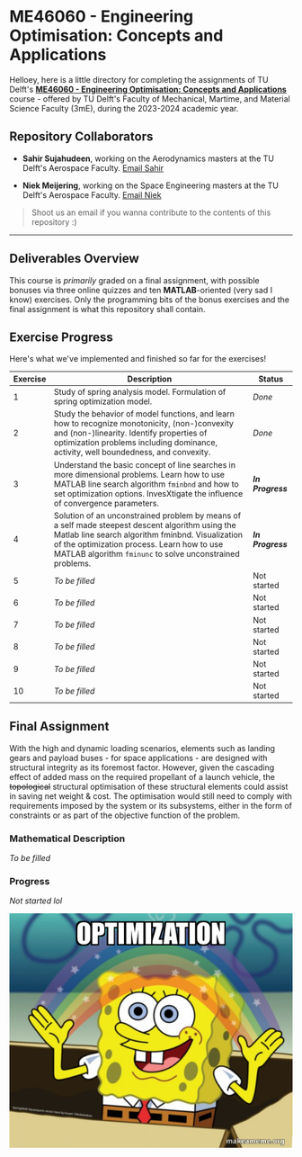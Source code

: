 # ME46060 - Engineering Optimisation: Concepts and Applications

Helloey, here is a little directory for completing the assignments of TU Delft's [**ME46060 - Engineering Optimisation: Concepts and Applications**](https://www.studiegids.tudelft.nl/a101_displayCourse.do?course_id=60837) course - offered by TU Delft's Faculty of Mechanical, Martime, and Material Science Faculty (3mE), during the 2023-2024 academic year.

## Repository Collaborators

- **Sahir Sujahudeen**, working on the Aerodynamics masters at the TU Delft's Aerospace Faculty. [Email Sahir](m.s.sujahudeen@student.tudelft.nl)

- **Niek Meijering**, working on the Space Engineering masters at the TU Delft's Aerospace Faculty. [Email Niek](N.Meijering@student.tudelft.nl)

> Shoot us an email if you wanna contribute to the contents of this repository  :) 

---

## Deliverables Overview
This course is *primarily* graded on a final assignment, with possible bonuses via three online quizzes and ten **MATLAB**-oriented (very sad I know) exercises. Only the programming bits of the bonus exercises and the final assignment is what this repository shall contain.

## Exercise Progress
Here's what we've implemented and finished so far for the exercises!

| Exercise | Description | Status |
| ----------- | ----------- | ----------- |
| 1 | Study of spring analysis model. Formulation of spring optimization model. | *Done* |
| 2 | Study the behavior of model functions, and learn how to recognize monotonicity, (non-)convexity and (non-)linearity. Identify properties of optimization problems including dominance, activity, well boundedness, and convexity. | *Done* |
| 3 | Understand the basic concept of line searches in more dimensional problems. Learn how to use MATLAB line search algorithm `fminbnd` and how to set optimization options. InvesXtigate the influence of convergence parameters. | ***In Progress*** |
| 4 | Solution of an unconstrained problem by means of a self made steepest descent algorithm using the Matlab line search algorithm fminbnd. Visualization of the optimization process. Learn how to use MATLAB algorithm `fminunc` to solve unconstrained problems. | ***In Progress*** |
| 5 | *To be filled* | Not started |
| 6 | *To be filled* | Not started |
| 7 | *To be filled* | Not started |
| 8 | *To be filled* | Not started |
| 9 | *To be filled* | Not started |
| 10 | *To be filled* | Not started |

## Final Assignment

With the high and dynamic loading scenarios, elements such as landing gears and payload buses - for space applications - are designed with structural integrity as its foremost factor. However, given the cascading effect of added mass on the required propellant of a launch vehicle, the ~~topological~~ structural optimisation of these structural elements could assist in saving net weight & cost. The optimisation would still need to comply with requirements imposed by the system or its subsystems, either in the form of constraints or as part of the objective function of the problem.

### Mathematical Description

*To be filled*

### Progress

*Not started lol*

![Third-person view of the average optimsation student](/Resources/images/optimization_meme_lol.jpg)

